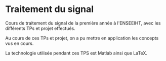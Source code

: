 # Traitement du signal 

Cours de traitement du signal de la première année à l'ENSEEIHT, avec les différents TPs et projet effectués.

Au cours de ces TPs et projet, on a pu mettre en application les concepts vus en cours. 

La technologie utilisée pendant ces TPS est Matlab ainsi que LaTeX. 
